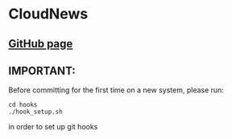 # CloudNews

## [GitHub page](https://antoncarlsson.github.io/cloudnews/)

## IMPORTANT:

Before committing for the first time on a new system, please run:

```
cd hooks
./hook_setup.sh
```

in order to set up git hooks
